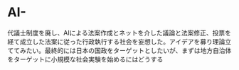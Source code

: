 # AI-
代議士制度を廃し、AIによる法案作成とネットを介した議論と法案修正、投票を経て成立した法案に従った行政執行する社会を妄想した。アイデアを募り理論立ててみたい。最終的には日本の国政をターゲットとしたいが、まずは地方自治体をターゲットに小規模な社会実験を始めるにはどうする
